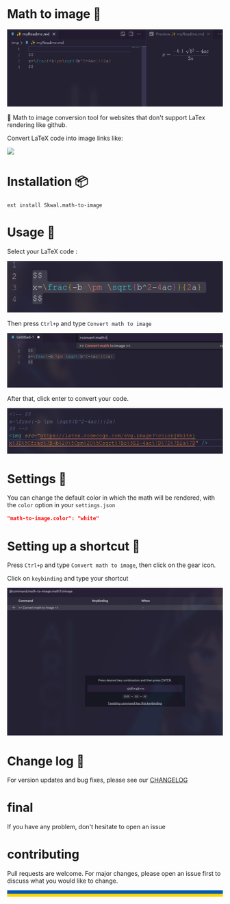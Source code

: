 # Math to image 📏

![](https://raw.githubusercontent.com/SkwalExe/math-to-image/main/images/gif.gif)

📏 Math to image conversion tool for websites that don't support LaTex rendering like github.

Convert LaTeX code into image links like:  
<!-- $x=\frac{-b\pm\sqrt{b^2-4ac}}{2a}$ --> <img src="https://latex.codecogs.com/svg.image?\small%20\color{White}x%3D%5Cfrac%7B-b%5Cpm%5Csqrt%7Bb%5E2-4ac%7D%7D%7B2a%7D" />

# Installation 📦

```
ext install Skwal.math-to-image
```

# Usage 📝

Select your LaTeX code : 

![](https://raw.githubusercontent.com/SkwalExe/math-to-image/main/images/1.png)

Then press `Ctrl+p` and type `Convert math to image`

![](https://raw.githubusercontent.com/SkwalExe/math-to-image/main/images/2.png)

After that, click enter to convert your code.

![](https://raw.githubusercontent.com/SkwalExe/math-to-image/main/images/3.png)

# Settings 🔧

You can change the default color in which the math will be rendered, with the `color` option in your `settings.json`

```json
"math-to-image.color": "white"
```

# Setting up a shortcut 🔧

Press `Ctrl+p` and type `Convert math to image`, then click on the gear icon.

Click on `keybinding` and type your shortcut 

![](https://raw.githubusercontent.com/SkwalExe/math-to-image/main/images/4.png)

# Change log 📝

For version updates and bug fixes, please see our [CHANGELOG](CHANGELOG.md)

# final

If you have any problem, don't hesitate to open an issue

# contributing

Pull requests are welcome. For major changes, please open an issue first to discuss what you would like to change.

<a href="https://github.com/SkwalExe#ukraine"><img src="https://raw.githubusercontent.com/SkwalExe/SkwalExe/main/ukraine.jpg" width="100%" height="15px" /></a>